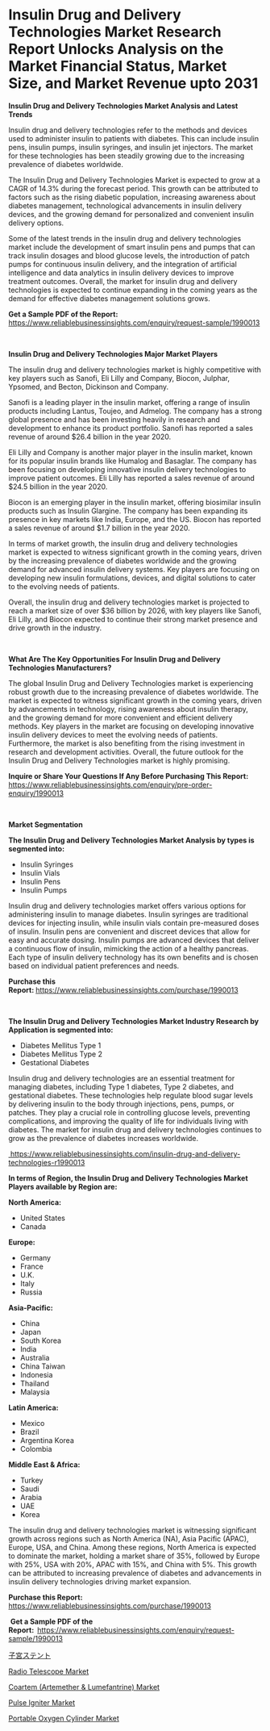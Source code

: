 <p><h1>Insulin Drug and Delivery Technologies Market Research Report Unlocks Analysis on the Market Financial Status, Market Size, and Market Revenue upto 2031</h1></p><p><strong>Insulin Drug and Delivery Technologies Market Analysis and Latest Trends</strong></p>
<p><p>Insulin drug and delivery technologies refer to the methods and devices used to administer insulin to patients with diabetes. This can include insulin pens, insulin pumps, insulin syringes, and insulin jet injectors. The market for these technologies has been steadily growing due to the increasing prevalence of diabetes worldwide. </p><p>The Insulin Drug and Delivery Technologies Market is expected to grow at a CAGR of 14.3% during the forecast period. This growth can be attributed to factors such as the rising diabetic population, increasing awareness about diabetes management, technological advancements in insulin delivery devices, and the growing demand for personalized and convenient insulin delivery options. </p><p>Some of the latest trends in the insulin drug and delivery technologies market include the development of smart insulin pens and pumps that can track insulin dosages and blood glucose levels, the introduction of patch pumps for continuous insulin delivery, and the integration of artificial intelligence and data analytics in insulin delivery devices to improve treatment outcomes. Overall, the market for insulin drug and delivery technologies is expected to continue expanding in the coming years as the demand for effective diabetes management solutions grows.</p></p>
<p><strong>Get a Sample PDF of the Report:&nbsp;</strong> <a href="https://www.reliablebusinessinsights.com/enquiry/request-sample/1990013">https://www.reliablebusinessinsights.com/enquiry/request-sample/1990013</a></p>
<p>&nbsp;</p>
<p><strong>Insulin Drug and Delivery Technologies Major Market Players</strong></p>
<p><p>The insulin drug and delivery technologies market is highly competitive with key players such as Sanofi, Eli Lilly and Company, Biocon, Julphar, Ypsomed, and Becton, Dickinson and Company. </p><p>Sanofi is a leading player in the insulin market, offering a range of insulin products including Lantus, Toujeo, and Admelog. The company has a strong global presence and has been investing heavily in research and development to enhance its product portfolio. Sanofi has reported a sales revenue of around $26.4 billion in the year 2020.</p><p>Eli Lilly and Company is another major player in the insulin market, known for its popular insulin brands like Humalog and Basaglar. The company has been focusing on developing innovative insulin delivery technologies to improve patient outcomes. Eli Lilly has reported a sales revenue of around $24.5 billion in the year 2020.</p><p>Biocon is an emerging player in the insulin market, offering biosimilar insulin products such as Insulin Glargine. The company has been expanding its presence in key markets like India, Europe, and the US. Biocon has reported a sales revenue of around $1.7 billion in the year 2020.</p><p>In terms of market growth, the insulin drug and delivery technologies market is expected to witness significant growth in the coming years, driven by the increasing prevalence of diabetes worldwide and the growing demand for advanced insulin delivery systems. Key players are focusing on developing new insulin formulations, devices, and digital solutions to cater to the evolving needs of patients.</p><p>Overall, the insulin drug and delivery technologies market is projected to reach a market size of over $36 billion by 2026, with key players like Sanofi, Eli Lilly, and Biocon expected to continue their strong market presence and drive growth in the industry.</p></p>
<p>&nbsp;</p>
<p><strong>What Are The Key Opportunities For Insulin Drug and Delivery Technologies Manufacturers?</strong></p>
<p><p>The global Insulin Drug and Delivery Technologies market is experiencing robust growth due to the increasing prevalence of diabetes worldwide. The market is expected to witness significant growth in the coming years, driven by advancements in technology, rising awareness about insulin therapy, and the growing demand for more convenient and efficient delivery methods. Key players in the market are focusing on developing innovative insulin delivery devices to meet the evolving needs of patients. Furthermore, the market is also benefiting from the rising investment in research and development activities. Overall, the future outlook for the Insulin Drug and Delivery Technologies market is highly promising.</p></p>
<p><strong>Inquire or Share Your Questions If Any Before Purchasing This Report:</strong> <a href="https://www.reliablebusinessinsights.com/enquiry/pre-order-enquiry/1990013">https://www.reliablebusinessinsights.com/enquiry/pre-order-enquiry/1990013</a></p>
<p>&nbsp;</p>
<p><strong>Market Segmentation</strong></p>
<p><strong>The Insulin Drug and Delivery Technologies Market Analysis by types is segmented into:</strong></p>
<p><ul><li>Insulin Syringes</li><li>Insulin Vials</li><li>Insulin Pens</li><li>Insulin Pumps</li></ul></p>
<p><p>Insulin drug and delivery technologies market offers various options for administering insulin to manage diabetes. Insulin syringes are traditional devices for injecting insulin, while insulin vials contain pre-measured doses of insulin. Insulin pens are convenient and discreet devices that allow for easy and accurate dosing. Insulin pumps are advanced devices that deliver a continuous flow of insulin, mimicking the action of a healthy pancreas. Each type of insulin delivery technology has its own benefits and is chosen based on individual patient preferences and needs.</p></p>
<p><strong>Purchase this Report:&nbsp;</strong><a href="https://www.reliablebusinessinsights.com/purchase/1990013">https://www.reliablebusinessinsights.com/purchase/1990013</a></p>
<p>&nbsp;</p>
<p><strong>The Insulin Drug and Delivery Technologies Market Industry Research by Application is segmented into:</strong></p>
<p><ul><li>Diabetes Mellitus Type 1</li><li>Diabetes Mellitus Type 2</li><li>Gestational Diabetes</li></ul></p>
<p><p>Insulin drug and delivery technologies are an essential treatment for managing diabetes, including Type 1 diabetes, Type 2 diabetes, and gestational diabetes. These technologies help regulate blood sugar levels by delivering insulin to the body through injections, pens, pumps, or patches. They play a crucial role in controlling glucose levels, preventing complications, and improving the quality of life for individuals living with diabetes. The market for insulin drug and delivery technologies continues to grow as the prevalence of diabetes increases worldwide.</p></p>
<p><a href="https://www.reliablebusinessinsights.com/insulin-drug-and-delivery-technologies-r1990013">&nbsp;https://www.reliablebusinessinsights.com/insulin-drug-and-delivery-technologies-r1990013</a></p>
<p><strong>In terms of Region, the Insulin Drug and Delivery Technologies Market Players available by Region are:</strong></p>
<p>
    <p> <strong> North America: </strong>
        <ul>
            <li>United States</li>
            <li>Canada</li>
        </ul>
        </p> 
    <p> <strong> Europe: </strong>
        <ul>
            <li>Germany</li>
            <li>France</li>
            <li>U.K.</li>
            <li>Italy</li>
            <li>Russia</li>
        </ul>
        </p> 
    <p> <strong> Asia-Pacific: </strong>
        <ul>
            <li>China</li>
            <li>Japan</li>
            <li>South Korea</li>
            <li>India</li>
            <li>Australia</li>
            <li>China Taiwan</li>
            <li>Indonesia</li>
            <li>Thailand</li>
            <li>Malaysia</li>
        </ul>
        </p> 
    <p> <strong> Latin America: </strong>
        <ul>
            <li>Mexico</li>
            <li>Brazil</li>
            <li>Argentina Korea</li>
            <li>Colombia</li>
        </ul>
        </p> 
    <p> <strong> Middle East & Africa: </strong>
        <ul>
            <li>Turkey</li>
            <li>Saudi</li>
            <li>Arabia</li>
            <li>UAE</li>
            <li>Korea</li>
        </ul>
    </p>
    </p>
<p><p>The insulin drug and delivery technologies market is witnessing significant growth across regions such as North America (NA), Asia Pacific (APAC), Europe, USA, and China. Among these regions, North America is expected to dominate the market, holding a market share of 35%, followed by Europe with 25%, USA with 20%, APAC with 15%, and China with 5%. This growth can be attributed to increasing prevalence of diabetes and advancements in insulin delivery technologies driving market expansion.</p></p>
<p><strong>Purchase this Report: </strong><a href="https://www.reliablebusinessinsights.com/purchase/1990013">https://www.reliablebusinessinsights.com/purchase/1990013</a></p>
<p>&nbsp;<strong>Get a Sample PDF of the Report:&nbsp;&nbsp;</strong><a href="https://www.reliablebusinessinsights.com/enquiry/request-sample/1990013">https://www.reliablebusinessinsights.com/enquiry/request-sample/1990013</a></p>
<p><strong></strong></p>
<p><p><a href="https://github.com/oafhukehf4709715/Market-Research-Report-List-3/blob/main/542029468293.md">子宮ステント</a></p><p><a href="https://medium.com/@malcowens787546/radio-telescope-market-overview-global-market-trends-and-future-prospects-from-2024-to-2031-b1a6ecfbfb9c">Radio Telescope Market</a></p><p><a href="https://github.com/jackPeters644/Market-Research-Report-List-1/blob/main/coartem-artemether-lumefantrine-market.md">Coartem (Artemether & Lumefantrine) Market</a></p><p><a href="https://medium.com/@sarabits4122023/emerging-trends-in-pulse-igniter-market-global-outlook-and-future-prospects-from-2024-2031-3eeec251928f">Pulse Igniter Market</a></p><p><a href="https://medium.com/@jordymiller63/global-portable-oxygen-cylinder-market-trends-insights-into-growth-opportunities-and-challenges-81ab2d8a7284">Portable Oxygen Cylinder Market</a></p></p>